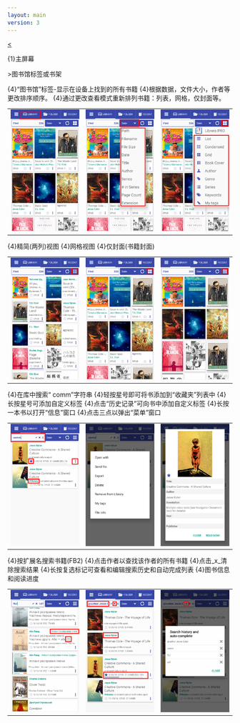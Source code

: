 ```yaml
---
layout: main
version: 3
---
```

[<](/wiki/faq/zh)

{1}主屏幕

&gt;图书馆标签或书架

{4}“图书馆”标签-显示在设备上找到的所有书籍
{4}根据数据，文件大小，作者等更改排序顺序。
{4}通过更改查看模式重新排列书籍：列表，网格，仅封面等。

||||
|-|-|-|
|![](1.png)|![](2.png)|![](3.png)|


{4}精简(两列)视图
{4}网格视图
{4}仅封面(书籍封面)

||||
|-|-|-|
|![](4.png)|![](5.png)|![](6.png)|


{4}在库中搜索“ comm”字符串
{4}轻按星号即可将书添加到“收藏夹”列表中
{4}长按星号可添加自定义标签
{4}点击“历史记录”可向书中添加自定义标签
{4}长按一本书以打开“信息”窗口
{4}点击三点以弹出“菜单”窗口

||||
|-|-|-|
|![](7.png)|![](8.png)|![](9.png)|

{4}按扩展名搜索书籍(FB2)
{4}点击作者以查找该作者的所有书籍
{4}点击_x_清除搜索结果
{4}长按复选标记可查看和编辑搜索历史和自动完成列表
{4}图书信息和阅读进度

||||
|-|-|-|
|![](10.png)|![](11.png)|![](12.png)|
